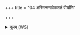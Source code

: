 +++
title = "04 अस्मिन्मणावेकशतं वीर्याणि"

+++
<details><summary>मूलम् (WS)</summary>

अस्मिन्मणावेकशतं वीर्याणि सहस्रं प्राणा अस्मिन्नस्तृते ।  
पृतन्यादधरः सोऽस्त्वस्तृतस्त्वाभि रक्षतु ॥ ५ ॥
</details>